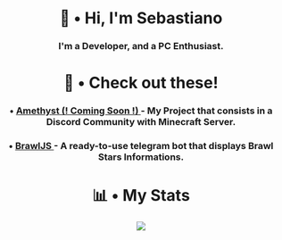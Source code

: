 <div align="center" dir="auto">
  
  <h1> 👋 • Hi, I'm Sebastiano </h1>

  <h3> I'm a Developer, and a PC Enthusiast. </h3>

  <h1> 📌 • Check out these! </h1>

  <h3> • <a href="https://discord.gg/coming-soon"> Amethyst (! Coming Soon !) </a> - My Project that consists in a Discord Community with Minecraft Server. </h3>
  <h3> • <a href="https://github.com/ssxbaa/BrawlJS"> BrawlJS </a> - A ready-to-use telegram bot that displays Brawl Stars Informations. </h3>

  <h1> 📊 • My Stats </h1>
  
  <img style="max-width:100%" src="https://github-readme-stats.vercel.app/api?username=ssxbaa&theme=github_dark"></img>
  
</div>
